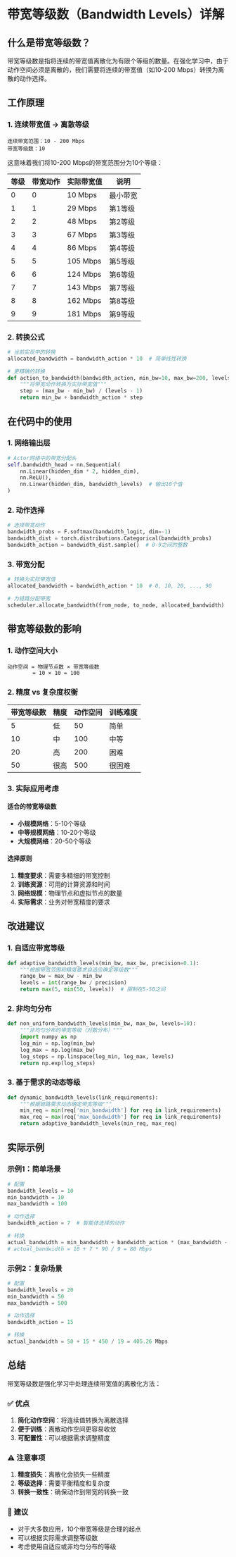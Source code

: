 # 带宽等级数（Bandwidth Levels）详解

## 什么是带宽等级数？

带宽等级数是指将连续的带宽值离散化为有限个等级的数量。在强化学习中，由于动作空间必须是离散的，我们需要将连续的带宽值（如10-200 Mbps）转换为离散的动作选择。

## 工作原理

### 1. 连续带宽值 → 离散等级

```
连续带宽范围：10 - 200 Mbps
带宽等级数：10
```

这意味着我们将10-200 Mbps的带宽范围分为10个等级：

| 等级 | 带宽动作 | 实际带宽值 | 说明 |
|------|----------|------------|------|
| 0 | 0 | 10 Mbps | 最小带宽 |
| 1 | 1 | 29 Mbps | 第1等级 |
| 2 | 2 | 48 Mbps | 第2等级 |
| 3 | 3 | 67 Mbps | 第3等级 |
| 4 | 4 | 86 Mbps | 第4等级 |
| 5 | 5 | 105 Mbps | 第5等级 |
| 6 | 6 | 124 Mbps | 第6等级 |
| 7 | 7 | 143 Mbps | 第7等级 |
| 8 | 8 | 162 Mbps | 第8等级 |
| 9 | 9 | 181 Mbps | 第9等级 |

### 2. 转换公式

```python
# 当前实现中的转换
allocated_bandwidth = bandwidth_action * 10  # 简单线性转换

# 更精确的转换
def action_to_bandwidth(bandwidth_action, min_bw=10, max_bw=200, levels=10):
    """将带宽动作转换为实际带宽值"""
    step = (max_bw - min_bw) / (levels - 1)
    return min_bw + bandwidth_action * step
```

## 在代码中的使用

### 1. 网络输出层

```python
# Actor网络中的带宽分配头
self.bandwidth_head = nn.Sequential(
    nn.Linear(hidden_dim * 2, hidden_dim),
    nn.ReLU(),
    nn.Linear(hidden_dim, bandwidth_levels)  # 输出10个值
)
```

### 2. 动作选择

```python
# 选择带宽动作
bandwidth_probs = F.softmax(bandwidth_logit, dim=-1)
bandwidth_dist = torch.distributions.Categorical(bandwidth_probs)
bandwidth_action = bandwidth_dist.sample()  # 0-9之间的整数
```

### 3. 带宽分配

```python
# 转换为实际带宽值
allocated_bandwidth = bandwidth_action * 10  # 0, 10, 20, ..., 90

# 为链路分配带宽
scheduler.allocate_bandwidth(from_node, to_node, allocated_bandwidth)
```

## 带宽等级数的影响

### 1. 动作空间大小

```
动作空间 = 物理节点数 × 带宽等级数
        = 10 × 10 = 100
```

### 2. 精度 vs 复杂度权衡

| 带宽等级数 | 精度 | 动作空间 | 训练难度 |
|------------|------|----------|----------|
| 5 | 低 | 50 | 简单 |
| 10 | 中 | 100 | 中等 |
| 20 | 高 | 200 | 困难 |
| 50 | 很高 | 500 | 很困难 |

### 3. 实际应用考虑

#### 适合的带宽等级数
- **小规模网络**：5-10个等级
- **中等规模网络**：10-20个等级
- **大规模网络**：20-50个等级

#### 选择原则
1. **精度要求**：需要多精细的带宽控制
2. **训练资源**：可用的计算资源和时间
3. **网络规模**：物理节点和虚拟节点的数量
4. **实际需求**：业务对带宽精度的要求

## 改进建议

### 1. 自适应带宽等级

```python
def adaptive_bandwidth_levels(min_bw, max_bw, precision=0.1):
    """根据带宽范围和精度要求自适应确定等级数"""
    range_bw = max_bw - min_bw
    levels = int(range_bw / precision)
    return max(5, min(50, levels))  # 限制在5-50之间
```

### 2. 非均匀分布

```python
def non_uniform_bandwidth_levels(min_bw, max_bw, levels=10):
    """非均匀分布的带宽等级（对数分布）"""
    import numpy as np
    log_min = np.log(min_bw)
    log_max = np.log(max_bw)
    log_steps = np.linspace(log_min, log_max, levels)
    return np.exp(log_steps)
```

### 3. 基于需求的动态等级

```python
def dynamic_bandwidth_levels(link_requirements):
    """根据链路需求动态确定带宽等级"""
    min_req = min(req['min_bandwidth'] for req in link_requirements)
    max_req = max(req['max_bandwidth'] for req in link_requirements)
    return adaptive_bandwidth_levels(min_req, max_req)
```

## 实际示例

### 示例1：简单场景
```python
# 配置
bandwidth_levels = 10
min_bandwidth = 10
max_bandwidth = 100

# 动作选择
bandwidth_action = 7  # 智能体选择的动作

# 转换
actual_bandwidth = min_bandwidth + bandwidth_action * (max_bandwidth - min_bandwidth) / (bandwidth_levels - 1)
# actual_bandwidth = 10 + 7 * 90 / 9 = 80 Mbps
```

### 示例2：复杂场景
```python
# 配置
bandwidth_levels = 20
min_bandwidth = 50
max_bandwidth = 500

# 动作选择
bandwidth_action = 15

# 转换
actual_bandwidth = 50 + 15 * 450 / 19 = 405.26 Mbps
```

## 总结

带宽等级数是强化学习中处理连续带宽值的离散化方法：

### ✅ **优点**
1. **简化动作空间**：将连续值转换为离散选择
2. **便于训练**：离散动作空间更容易收敛
3. **可配置性**：可以根据需求调整精度

### ⚠️ **注意事项**
1. **精度损失**：离散化会损失一些精度
2. **等级选择**：需要平衡精度和复杂度
3. **转换一致性**：确保动作到带宽的转换一致

### 🎯 **建议**
- 对于大多数应用，10个带宽等级是合理的起点
- 可以根据实际需求调整等级数
- 考虑使用自适应或非均匀分布的等级 